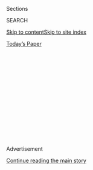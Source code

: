 <div id="app">

<div>

<div>

<div>

<div class="NYTAppHideMasthead css-1q2w90k e1suatyy0">

<div class="section css-ui9rw0 e1suatyy2">

<div class="css-eph4ug er09x8g0">

<div class="css-6n7j50">

</div>

<span class="css-1dv1kvn">Sections</span>

<div class="css-10488qs">

<span class="css-1dv1kvn">SEARCH</span>

</div>

[Skip to content](#site-content)[Skip to site
index](#site-index)

</div>

<div class="css-10698na e1huz5gh0">

</div>

</div>

<div id="masthead-bar-one" class="section hasLinks css-15hmgas e1csuq9d3">

<div class="css-uqyvli e1csuq9d0">

</div>

<div class="css-1uqjmks e1csuq9d1">

</div>

<div class="css-9e9ivx">

[](https://myaccount.nytimes3xbfgragh.onion/auth/login?response_type=cookie&client_id=vi)

</div>

<div class="css-1bvtpon e1csuq9d2">

[Today’s
Paper](https://www.nytimes3xbfgragh.onion/section/todayspaper)

</div>

</div>

</div>

</div>

<div data-aria-hidden="false">

<div id="site-content" data-role="main">

<div>

<div class="css-1aor85t" style="opacity:0.000000001;z-index:-1;visibility:hidden">

<div class="css-1hqnpie">

<div class="css-epjblv">

<span class="css-17xtcya">[Opinion](/section/opinion)</span><span class="css-x15j1o">|</span><span class="css-fwqvlz">The
Less Impossible Israeli-Palestinian
Peace</span>

</div>

<div class="css-k008qs">

<div class="css-1iwv8en">

<span class="css-18z7m18"></span>

<div>

</div>

</div>

<span class="css-1n6z4y">https://nyti.ms/2Ewd4Lo</span>

<div class="css-1705lsu">

<div class="css-4xjgmj">

<div class="css-4skfbu" data-role="toolbar" data-aria-label="Social Media Share buttons, Save button, and Comments Panel with current comment count" data-testid="share-tools">

  - 
  - 
  - 
  - 
    
    <div class="css-6n7j50">
    
    </div>

  - 
  - 

</div>

</div>

</div>

</div>

</div>

</div>

<div id="NYT_TOP_BANNER_REGION" class="css-13pd83m">

</div>

<div id="top-wrapper" class="css-1sy8kpn">

<div id="top-slug" class="css-l9onyx">

Advertisement

</div>

[Continue reading the main
story](#after-top)

<div class="ad top-wrapper" style="text-align:center;height:100%;display:block;min-height:250px">

<div id="top" class="place-ad" data-position="top" data-size-key="top">

</div>

</div>

<div id="after-top">

</div>

</div>

<div>

<div class="css-v5btjw etb61u70">

<div class="css-v05ibm etb61u71">

[Opinion](/section/opinion)

</div>

</div>

<div id="sponsor-wrapper" class="css-1hyfx7x">

<div id="sponsor-slug" class="css-19vbshk">

Supported by

</div>

[Continue reading the main
story](#after-sponsor)

<div id="sponsor" class="ad sponsor-wrapper" style="text-align:center;height:100%;display:block">

</div>

<div id="after-sponsor">

</div>

</div>

<div class="css-186x18t">

</div>

<div class="css-1vkm6nb ehdk2mb0">

# The Less Impossible Israeli-Palestinian Peace

</div>

The two-state idea is comatose but not dead.

<div class="css-18e8msd">

<div class="css-vp77d3 epjyd6m0">

<div class="css-1p10dcb ey68jwv0" data-aria-hidden="true">

[![Roger
Cohen](https://static01.graylady3jvrrxbe.onion/images/2014/11/01/opinion/cohen-circular/cohen-circular-thumbLarge-v6.png
"Roger Cohen")](https://www.nytimes3xbfgragh.onion/by/roger-cohen)

</div>

<div class="css-1baulvz">

By [<span class="css-1baulvz last-byline" itemprop="name">Roger
Cohen</span>](https://www.nytimes3xbfgragh.onion/by/roger-cohen)

<div class="css-8atqhb">

Opinion Columnist

</div>

</div>

</div>

  - July 31,
    2020

  - 
    
    <div class="css-4xjgmj">
    
    <div class="css-d8bdto" data-role="toolbar" data-aria-label="Social Media Share buttons, Save button, and Comments Panel with current comment count" data-testid="share-tools">
    
      - 
      - 
      - 
      - 
        
        <div class="css-6n7j50">
        
        </div>
    
      - 
      - 
    
    </div>
    
    </div>

</div>

<div class="css-79elbk" data-testid="photoviewer-wrapper">

<div class="css-z3e15g" data-testid="photoviewer-wrapper-hidden">

</div>

<div class="css-1a48zt4 ehw59r15" data-testid="photoviewer-children">

![<span class="css-16f3y1r e13ogyst0" data-aria-hidden="true">The Dome
of the Rock, in Jerusalem’s Old City, a holy site that Jews call Temple
Mount and Muslims call the Noble
Sanctuary.</span><span class="css-cnj6d5 e1z0qqy90" itemprop="copyrightHolder"><span class="css-1ly73wi e1tej78p0">Credit...</span><span><span>Ammar
Awad/Reuters</span></span></span>](https://static01.graylady3jvrrxbe.onion/images/2020/07/31/opinion/31cohenWeb/merlin_168152001_a0c3adaf-6181-41d2-9c1d-fb79543f7c1e-articleLarge.jpg?quality=75&auto=webp&disable=upscale)

</div>

</div>

</div>

<div class="section meteredContent css-1r7ky0e" name="articleBody" itemprop="articleBody">

<div class="css-1fanzo5 StoryBodyCompanionColumn">

<div class="css-53u6y8">

Let’s play the Israel-Palestine impossibility game. It’s timely because
the two-state peace for which I have long argued is now widely deemed
unattainable. The answer, as one of the most thoughtful observers of the
conflict, [Peter Beinart, has recently
argued](https://www.nytimes3xbfgragh.onion/2020/07/08/opinion/israel-annexation-two-state-solution.html),
must be one state with equal rights for Jews and Palestinians, “a Jewish
home that is not a Jewish state.”

Beinart, the editor at large of Jewish Currents and a longtime two-state
advocate, *changed his mind.* Yes, it’s still possible. He gave up a
core conviction, based on the evidence. I salute that rare capacity in
an America of declaimed certainties, even as I disagree.

The impossibility game goes like this: You list the reasons that a
two-state outcome is impossible, before listing the reasons that a
one-state solution is impossible, and then you decide which of the two
is *less impossible.* As you do so, set aside the fact that history is a
catalog of “impossible” events. Lastly, draw conclusions that reflect
the enigma of personal conviction.

Here we go. A two-state peace is impossible because the 53-year Israeli
occupation of the West Bank has gone too far to be undone; because the
conquest has become so accepted that only a handful of Jewish members of
the Knesset will even use the word “occupation”; because Messianic
Israeli nationalism, with its claim to all the land between the
Mediterranean and Jordan River, has grown inexorably since the
assassination of Prime Minister Yitzhak Rabin a quarter-century ago;
because President Trump’s United States has given carte blanche to that
nationalism through a so-called peace plan contemptuous of viable
Palestinian statehood; because Israeli annexation of parts of the West
Bank is a growing possibility [invoked regularly by Prime Minister
Benjamin
Netanyahu](https://www.nytimes3xbfgragh.onion/2020/01/28/world/middleeast/israel-west-bank-annex-sovereignty.html);
because some 640,00 Jewish settlers now live in the West Bank and East
Jerusalem; because the Palestinians have never been weaker; because the
Palestinians have never been more abandoned by Arab states; because the
Palestinian Authority, a supposedly interim form of self-government, has
become the corrupt, undemocratic agent of Palestinian emasculation;
because the infrastructure and economy of Israeli dominion are
irreversible; because power on the Israeli side corrupts and
powerlessness for Palestinians leads to the chimera of victimhood;
because young Palestinians now prefer the one-state idea; because
Israelis, post-Oslo, have other things on their minds.

</div>

</div>

<div class="css-1fanzo5 StoryBodyCompanionColumn">

<div class="css-53u6y8">

A one-state peace is impossible, on the other hand, because Jews who for
millenniums dreamed of their own homeland will not suddenly concede this
was misguided and believe, the Holocaust notwithstanding, in the
kindness of strangers; because Jews had a “home” before in places like
the Netherlands, France and Germany, and concluded from the way their
patriotism led to annihilation that a home was not enough; because a
United States of Jews and Palestinians in the Holy Land could never
agree on a school textbook, or the composition of its army, or indeed
the very name of the state; because Lebanon, Syria and Iraq suggest the
limited chances in the Middle East of harmonious existence among
different national and religious groups; because a country whose birth
would be a day of liberation for half the population and for the other
half a day of catastrophe is unworkable; because Palestinians and Jews
singing “Kumbaya” together in the increasingly nationalist and
discriminatory Israel of the Jewish Nation State Law is far-fetched;
because the hatred between Jews and Arabs is more amenable to an
equitable divorce than to forced cohabitation; because many Palestinians
still seek the destruction of Israel and would see one state as the
partial attainment of that goal; because geography and demography
suggest one state would end up as an Arab state in Israel’s stead.

It’s a tough call. I think a two-state peace is less impossible and more
desirable in part because I am sure the only way to something resembling
one state, a confederation for example, is through the establishment of
two states, Israeli and Palestinian, living beside each other in peace
and security for decades.

When France and Germany, after 1945, opted for reconciliation after
repeated wars, they did not abolish their borders; they knitted together
forms of cooperation that ultimately made the borders invisible and
irrelevant.

The [two-state idea is comatose until Trump is
gone](https://www.nytimes3xbfgragh.onion/2017/12/07/us/politics/trump-jerusalem-palestinians.html),
and Netanyahu is gone, and Mahmoud Abbas, the president of the
Palestinian Authority, is gone — and then some. But it is no more
“impossible” than was the fall of the Berlin Wall or the disappearance
of the Soviet Union. “There is a distinction between a coma and being
dead,” Jeremy Ben-Ami, the president of the nonprofit advocacy group J
Street, told me.

But the one-state idea is dead on arrival. It does not add up, a
21st-century fantasy built on the pretense that the 20th century did not
exist.

</div>

</div>

<div class="css-1fanzo5 StoryBodyCompanionColumn">

<div class="css-53u6y8">

I mentioned personal conviction. People do not reason in a vacuum. I am
not persuaded, as Beinart seems to be, that one state would guarantee
Jews’ security, the ultimate raison d’être of Israel. Therefore, I
cannot support it.

Here are my convictions, [as I expressed them in a column six years
ago](https://www.nytimes3xbfgragh.onion/2014/07/30/opinion/roger-cohen-zionism-and-israels-war-with-hamas-in-gaza.html).
I have not changed my mind.

> I am a Zionist because the story of my forebears convinces me that
> Jews needed the state voted into existence by United Nations
> Resolution 181 of 1947, calling for the establishment of two states —
> one Jewish, one Arab — in Mandate Palestine. I am a Zionist who
> believes in the words of Israel’s founding charter of 1948 declaring
> that the nascent state would be based “on freedom, justice and peace
> as envisaged by the prophets of Israel.”
> 
> What I cannot accept, however, is the perversion of Zionism that has
> seen the inexorable growth of a Messianic Israeli nationalism claiming
> all the land between the Mediterranean and the Jordan River; that has
> … produced the systematic oppression of another people in the West
> Bank; that has led to the steady expansion of Israeli settlements on
> the very West Bank land of any Palestinian state; that isolates
> moderate Palestinians … in the name of divide-and-rule; that pursues
> policies that will make it impossible to remain a Jewish and
> democratic state; that seeks tactical advantage rather than the
> strategic breakthrough of a two-state peace; that blockades Gaza with
> 1.8 million people locked in its prison and is then surprised by the
> periodic eruptions of the inmates; and that responds
> disproportionately to attack.

This, as a Zionist, I cannot accept. The way out of the impasse is the
less impossible path: two states.

</div>

</div>

<div>

</div>

<div class="css-1fanzo5 StoryBodyCompanionColumn">

<div class="css-53u6y8">

*The Times is committed to publishing* [*a diversity of
letters*](https://www.nytimes3xbfgragh.onion/2019/01/31/opinion/letters/letters-to-editor-new-york-times-women.html)
*to the editor. We’d like to hear what you think about this or any of
our articles. Here are some*
[*tips*](https://help.nytimes3xbfgragh.onion/hc/en-us/articles/115014925288-How-to-submit-a-letter-to-the-editor)*.
And here’s our email:*
[*letters@NYTimes.com*](mailto:letters@NYTimes.com)*.*

*Follow The New York Times Opinion section on*
[*Facebook*](https://www.facebookcorewwwi.onion/nytopinion)*,* [*Twitter
(@NYTopinion)*](http://twitter.com/NYTOpinion) *and*
[*Instagram*](https://www.instagram.com/nytopinion/)*.*

</div>

</div>

</div>

<div>

</div>

<div>

</div>

<div>

</div>

<div>

<div id="bottom-wrapper" class="css-1ede5it">

<div id="bottom-slug" class="css-l9onyx">

Advertisement

</div>

[Continue reading the main
story](#after-bottom)

<div id="bottom" class="ad bottom-wrapper" style="text-align:center;height:100%;display:block;min-height:90px">

</div>

<div id="after-bottom">

</div>

</div>

</div>

</div>

</div>

## Site Index

<div>

</div>

## Site Information Navigation

  - [© <span>2020</span> <span>The New York Times
    Company</span>](https://help.nytimes3xbfgragh.onion/hc/en-us/articles/115014792127-Copyright-notice)

<!-- end list -->

  - [NYTCo](https://www.nytco.com/)
  - [Contact
    Us](https://help.nytimes3xbfgragh.onion/hc/en-us/articles/115015385887-Contact-Us)
  - [Work with us](https://www.nytco.com/careers/)
  - [Advertise](https://nytmediakit.com/)
  - [T Brand Studio](http://www.tbrandstudio.com/)
  - [Your Ad
    Choices](https://www.nytimes3xbfgragh.onion/privacy/cookie-policy#how-do-i-manage-trackers)
  - [Privacy](https://www.nytimes3xbfgragh.onion/privacy)
  - [Terms of
    Service](https://help.nytimes3xbfgragh.onion/hc/en-us/articles/115014893428-Terms-of-service)
  - [Terms of
    Sale](https://help.nytimes3xbfgragh.onion/hc/en-us/articles/115014893968-Terms-of-sale)
  - [Site
    Map](https://spiderbites.nytimes3xbfgragh.onion)
  - [Help](https://help.nytimes3xbfgragh.onion/hc/en-us)
  - [Subscriptions](https://www.nytimes3xbfgragh.onion/subscription?campaignId=37WXW)

</div>

</div>

</div>

</div>

